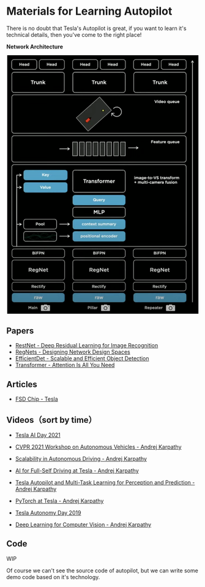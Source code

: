 # Materials for Learning Autopilot

There is no doubt that Tesla's Autopilot is great, if you want to learn it's technical details, then you've come to the right place!

**Network Architecture**

<div align=center>
<img src="network_architecture.png"  width="500px">
</div>

## Papers

+ [RestNet - Deep Residual Learning for Image Recognition](https://arxiv.org/pdf/1512.03385.pdf)
+ [RegNets - Designing Network Design Spaces](https://arxiv.org/pdf/2003.13678.pdf)
+ [EfficientDet - Scalable and Efficient Object Detection](https://arxiv.org/pdf/1911.09070.pdf)
+ [Transformer - Attention Is All You Need](https://arxiv.org/pdf/1706.03762.pdf)

## Articles

+ [FSD Chip - Tesla](https://en.wikichip.org/wiki/tesla_(car_company)/fsd_chip)

## Videos（sort by time）

+ [Tesla AI Day 2021](https://www.youtube.com/watch?v=j0z4FweCy4M)
+ [CVPR 2021 Workshop on Autonomous Vehicles - Andrej Karpathy](https://www.youtube.com/watch?v=NSDTZQdo6H8)
+ [Scalability in Autonomous Driving - Andrej Karpathy](https://www.youtube.com/watch?v=g2R2T631x7k)

+ [AI for Full-Self Driving at Tesla - Andrej Karpathy](https://www.youtube.com/watch?v=hx7BXih7zx8)

+ [Tesla Autopilot and Multi-Task Learning for Perception and Prediction - Andrej Karpathy](https://www.youtube.com/watch?v=IHH47nZ7FZU)

+ [PyTorch at Tesla - Andrej Karpathy](https://www.youtube.com/watch?v=oBklltKXtDE)

+ [Tesla Autonomy Day 2019](https://www.youtube.com/watch?v=Ucp0TTmvqOE)

+ [Deep Learning for Computer Vision - Andrej Karpathy](https://www.youtube.com/watch?v=u6aEYuemt0M)

## Code

WIP

Of course we can't see the source code of autopilot, but we can write some demo code based on it's technology. 
